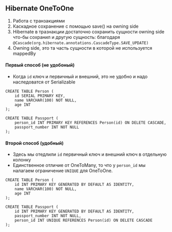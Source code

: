 ## Hibernate OneToOne
1. Работа с транзакциями
2. Каскадное сохранение с помощью save() на owning side
3. Hibernate в тразнакции достаточно сохранить сущности owning side что-бы сохранил и другую сущность: благодаря `@Cascade(org.hibernate.annotations.CascadeType.SAVE_UPDATE)`
4. Owning side, это та часть сущности в которой не используется mappedBy

#### Первый способ (не удобоный)
* Когда `id` ключ и первичный и внешний, это не удобно и надо наследоватся от Serializable
```postgresql
CREATE TABLE Person (
    id SERIAL PRIMARY KEY,
    name VARCHAR(100) NOT NULL,
    age INT
);
    
CREATE TABLE Passport (
    person_id INT PRIMARY KEY REFERENCES Person(id) ON DELETE CASCADE,
    passport_number INT NOT NULL
);
```
#### Второй способ (удобный)
* Здесь мы отедлили `id` первичный ключ и внешний ключ в отдельную колонку
* Единственное отличие от OneToMany, то что у `person_id` мы налагаем ограничение `UNIQUE` для OneToOne.
```postgresql
CREATE TABLE Person (
    id INT PRIMARY KEY GENERATED BY DEFAULT AS IDENTITY,
    name VARCHAR(100) NOT NULL,
    age INT
);

CREATE TABLE Passport (
    id INT PRIMARY KEY GENERATED BY DEFAULT AS IDENTITY,
    passport_number INT NOT NULL,
    person_id INT UNIQUE REFERENCES Person(id) ON DELETE CASCADE
);
```

